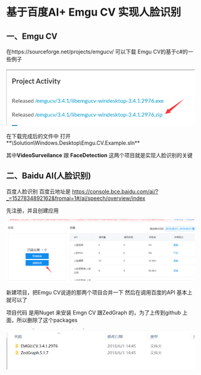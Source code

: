 # 基于百度AI+ Emgu CV 实现人脸识别

## 一、Emgu CV

在https://sourceforge.net/projects/emgucv/  可以下载 Emgu CV的基于c#的一些例子

![](img/1.png)



在下载完成后的文件中 打开**\Solution\Windows.Desktop\Emgu.CV.Example.sln**

其中**VideoSurveilance** 跟 **FaceDetection** 这两个项目就是实现人脸识别的关键



## 二、Baidu AI(人脸识别)

 百度人脸识别 百度云地址是 https://console.bce.baidu.com/ai/?_=1527834892162&fromai=1#/ai/speech/overview/index

先注册，并且创建应用

![](img/2.png)



新建项目，把Emgu CV说道的那两个项目合并一下 然后在调用百度的API 基本上就可以了





项目代码 是用Nuget 来安装 Emgn CV 跟ZedGraph 的，为了上传到github 上面，所以删除了这个packages

![](img/3.png)


